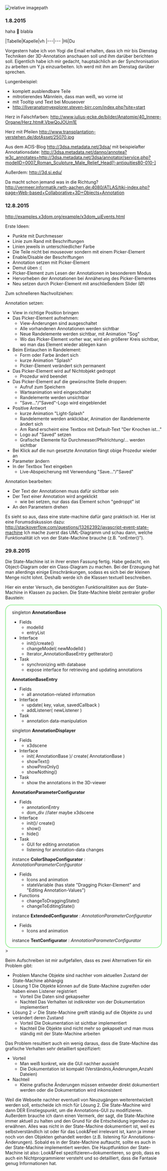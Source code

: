 ![relative imagepath](pic.jpg)

### 1.8.2015

haha 🐜 blabla 

|Tabelle|Kapelle|vh
|---|---
|Hi|Du

Vorgestern habe ich von Yogi die Email erhalten, dass ich mir bis Dienstag Techniken der 3D-Annotation anschauen soll und ihm darüber berichten soll. Eigentlich habe ich mir gedacht, hauptsächlich an der Synchronisation zu arbeiten um Y.js einzuarbeiten. Ich werd mit ihm am Dienstag darüber sprechen.

Lungenbeispiel:
- komplett ausblendbare Teile
- mitrotierendes Männlein, dass man weiß, wo vorne ist
- mit Tooltip und Text bei Mouseover
- http://liveranatomyexplorer.steven-birr.com/index.php?site=start

Herz in Falschfarben: http://www.julius-ecke.de/bilder/Anatomie/40_Innere-Organe/Herz.htm#.VbwQoJOUm1E

Herz mit Pfeilen http://www.transplantation-verstehen.de/dotAsset/25070.jpg

Aus dem ACIS-Blog
http://3dsa.metadata.net/3dsa/
mit beispielafter Annotationsdate:
http://3dsa.metadata.net/danno/annotea?w3c_annotates=http://3dsa.metadata.net/3dsa/annotator/service.php?modelID=0007_Roman_Sculpture_Male_Relief_Head[!-antiquities80-010-]

Außerdem:
http://3d.si.edu/

Da macht schon jemand was in die Richtung?
http://vermeer.informatik.rwth-aachen.de:4080/ATLAS/tiki-index.php?page=Web-based+Collaborative+3D+Objects+Annotation


### 12.8.2015

http://examples.x3dom.org/example/x3dom_uiEvents.html

Erste Ideen:

- Punkte mit Durchmesser
- Linie zum Rand mit Beschriftungen
- Linien jeweils in unterschiedlicher Farbe
- Die Teile nicht bei mouseover sondern mit einem Picker-Element
- Enable/Disable der Beschriftungen
- Annotation setzen mit Picker-Element
- Demut üben :(
- Picker-Element zum Lesen der Annotationen in besonderem Modus
- Hervorheben der Annotationen bei Annäherung des Picker-Elementes
- Neu setzen durch Picker-Element mit anschließendem Slider (Ø)

Zum schnelleren Nachvollziehen:

Annotation setzen:
- View in richtige Position bringen
- Das Picker-Element aufnehmen:
	- View-Änderungen sind ausgeschaltet
	- Alle vorhandenen Annotationen werden sichtbar
	- Neue Randelemente werden sichtbar, mit Animation "Sog"
	- Wo das Picker-Element vorher war, wird ein größerer Kreis sichtbar, wo man das Element wieder ablegen kann
- Beim Eintauchen in Randelement:
	- Form oder Farbe ändert sich
	- kurze Animation "Splash"
    - Picker-Element verändert sich permanent
- Das Picker-Element wird auf Nichtobjekt gedroppt
	- Prozedur wird beendet
- Das Picker-Element auf die gewünschte Stelle droppen:
	- Aufruf zum Speichern
	- Warteanimation wird eingeschaltet
	- Randelemente werden unsichtbar
	- "Save..."/"Saved"-Logo wird eingeblendet
- Positive Antwort
	- kurze Animation "Light-Splash"
	- Randelemente werden anklickbar, Animation der Randelemente ändert sich
	- Am Rand erscheint eine Textbox mit Default-Text "Der Knochen ist..."
	- Logo auf "Saved" setzen
	- Grafische Elemente für Durchmesser/Pfeilrichtung/... werden sichtbar
- Bei Klick auf die nun gesetzte Annotation fängt obige Prozedur wieder an
- Parameter ändern
- In der Textbox Text eingeben
	- Live-Abspeicherung mit Verwendung "Save..."/"Saved"

Annotation bearbeiten:
- Der Text der Annotationen muss dafür sichtbar sein
- Der Text einer Annotation wird angeklickt
	- wie bei setzen, nur dass das Element schon "gedroppt" ist
- An den Parametern drehen


Es sieht so aus, dass eine state-machine dafür ganz praktisch ist. Hier ist eine Forumsdiskussion dazu:
http://stackoverflow.com/questions/13262392/javascript-event-state-machine
Ich mache zuerst das UML-Diagramm und schau dann, welche Funktionalität ich von der State-Machine brauche (z.B. "onEnter()").

### 29.8.2015

Die State-Machine ist in ihrer ersten Fassung fertig. Habe gedacht, ein Object-Diagram oder ein Class-Diagram zu machen. Bei der Erzeugung hat man allerdings einige Einschränkungen, sodass es sich bei der kleinen Menge nicht lohnt. Deshalb werde ich die Klassen textuell beschreiben.

Hier ein erster Versuch, die benötigten Funktionalitäten aus der State-Machine in Klassen zu packen. Die State-Machine bleibt zentraler großer Baustein:

<div style="border-radius: 20px; border: 2px solid lightgreen; padding: 0px 20px">

singleton **AnnotationBase**
- Fields
	- modelId
	- entryList
- Interface
	- init()/create()
	- changeModel( newModelId )
	- Iterator_AnnotationBaseEntry getIterator()
- Task
	- synchronizing with database
	- expose interface for retrieving and updating annotations

**AnnotationBaseEntry**
- Fields
	- all annotation-related information
- Interface
	- update( key, value, savedCallback )
	- addListener( newListener )
- Task
	- annotation data-manipulation

singleton **AnnotationDisplayer**
- Fields
	- x3dscene
- Interface
	- init( AnnotationBase )/ create( AnnotationBase )
	- showText()
	- showPinsOnly()
	- showNothing()
- Task
	- show the annotations in the 3D-viewer

**AnnotationParameterConfigurator**
- Fields
	- annotationEntry
	- dom_div //later maybe x3dscene
- Interface
	- init()/ create()
	- show()
	- hide()
- Task
	- GUI for editing annotation
	- listening for annotation-data changes

instance **ColorShapeConfigurator** : *AnnotationParameterConfigurator*
- Fields
	- Icons and animation
	- stateVariable (has state "Dragging Picker-Element" and "Editing Annotation-Values")
- Functions
	- changeToDraggingState()
	- changeToEditingState()

instance **ExtendedConfigurator** : *AnnotationParameterConfigurator*
- Fields
	- Icons and animation

instance **TextConfigurator** : *AnnotationParameterConfigurator*

</div>>

Beim Aufschreiben ist mir aufgefallen, dass es zwei Alternativen für ein Problem gibt:
- Problem
	Manche Objekte sind nachher vom aktuellen Zustand der State-Machine abhängig
- Lösung 1
	Die Objekte können auf die State-Machine zugreifen oder haben einen Listener registriert
    - Vorteil
    	Die Daten sind gekapselter
    - Nachteil
    	Das Verhalten ist indikrekter von der Dokumentation implementiert
- Lösung 2 ✓
	Die State-Machine greift ständig auf die Objekte zu und verándert deren Zustand
    - Vorteil
    	Die Dokumentation ist sichtbar implementiert
	- Nachteil
		Die Objekte sind nicht mehr so gekapselt und man muss ständig mit der State-Machine arbeiten

Das Problem resultiert auch ein wenig daraus, dass die State-Machine das grafische Verhalten sehr detailliert spezifiziert:
- Vorteil
	- Man weiß konkret, wie die GUI nachher aussieht
	- Die Dokumentation ist kompakt (Verständnis,Änderungen,Anzahl Dateien)
- Nachteil
	- Kleine grafische Änderungen müssen entweder direkt dokumentiert werden oder die Dokumentation wird inkonsistent

Weil die Webseite nachher eventuell von Neuzugängen weiterentwickelt werden soll, entscheide ich mich für Lösung 2. Die State-Machine wird dann DER Einstiegspunkt, um die Annotations-GUI zu modifizieren. Außerdem brauche ich dann einen Vermerk, der sagt, die State-Machine immer aktuell zu halten und den Grund für die Entscheidung irgendwo zu erwähnen.
Alles was nicht in der State-Machine dokumentiert ist, weil es selbstverständlich ist oder für das Look&Feel irrelevant ist, kann ja immer noch von den Objekten gehandelt werden (z.B. listening für Annotations-Änderungen). Sobald es in der State-Machine auftaucht, sollte es auch in der State-Machine implementiert werden. Die Hauptfunktion der State-Machine ist also: Look&Feel spezifizieren+dokumentieren, so grob, dass es auch ein Nichtprogrammierer versteht und so detailliert, dass die Fantasie genug Informationen hat.
